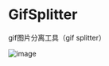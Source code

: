 # GifSplitter
gif图片分离工具（gif splitter）  
  
![image](https://github.com/snolkmg/GifSplitter/blob/master/screenshot/example.gif)
